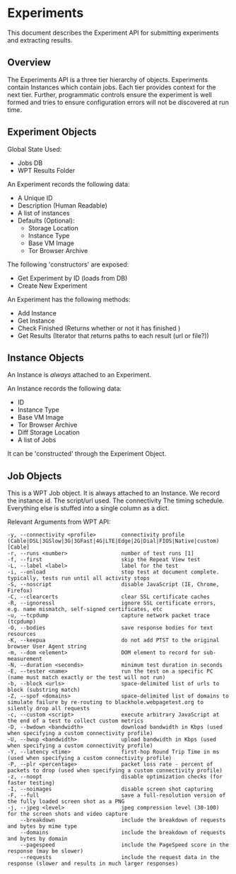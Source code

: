 # Experiments

This document describes the Experiment API for submitting experiments and extracting results. 

## Overview

The Experiments API is a three tier hierarchy of objects. Experiments contain Instances which
contain jobs. Each tier provides context for the next tier. Further, programmatic controls 
ensure the experiment is well formed and tries to ensure configuration errors will not be 
discovered at run time. 

## Experiment Objects

Global State Used:
 * Jobs DB 
 * WPT Results Folder

An Experiment records the following data:
 * A Unique ID 
 * Description (Human Readable)
 * A list of instances
 * Defaults (Optional):
    * Storage Location
    * Instance Type
    * Base VM Image
    * Tor Browser Archive
 
The following 'constructors' are exposed:
 * Get Experiment by ID (loads from DB)
 * Create New Experiment 
 
An Experiment has the following methods:
 * Add Instance
 * Get Instance
 * Check Finished (Returns whether or not it has finished )
 * Get Results (Iterator that returns paths to each result (url or file?))

## Instance Objects

An Instance is *always* attached to an Experiment. 

An Instance records the following data:
 * ID 
 * Instance Type
 * Base VM Image
 * Tor Browser Archive
 * Diff Storage Location
 * A list of Jobs
 
It can be 'constructed' through the Experiment Object. 

## Job Objects

This is a WPT Job object. It is always attached to an Instance.
We record the instance id. The script/url used. The connectivity 
The timing schedule. Everything else is stuffed into a single column 
as a dict. 

Relevant Arguments from WPT API:

    -y, --connectivity <profile>        connectivity profile (Cable|DSL|3GSlow|3G|3GFast|4G|LTE|Edge|2G|Dial|FIOS|Native|custom) [Cable]
    -r, --runs <number>                 number of test runs [1]
    -f, --first                         skip the Repeat View test
    -L, --label <label>                 label for the test
    -i, --onload                        stop test at document complete. typically, tests run until all activity stops
    -S, --noscript                      disable JavaScript (IE, Chrome, Firefox)
    -C, --clearcerts                    clear SSL certificate caches
    -R, --ignoressl                     ignore SSL certificate errors, e.g. name mismatch, self-signed certificates, etc
    -u, --tcpdump                       capture network packet trace (tcpdump)
    -O, --bodies                        save response bodies for text resources
    -K, --keepua                        do not add PTST to the original browser User Agent string
    -m, --dom <element>                 DOM element to record for sub-measurement
    -N, --duration <seconds>            minimum test duration in seconds
    -E, --tester <name>                 run the test on a specific PC (name must match exactly or the test will not run)
    -b, --block <urls>                  space-delimited list of urls to block (substring match)
    -Z, --spof <domains>                space-delimited list of domains to simulate failure by re-routing to blackhole.webpagetest.org to silently drop all requests
    -c, --custom <script>               execute arbitrary JavaScript at the end of a test to collect custom metrics
    -D, --bwdown <bandwidth>            download bandwidth in Kbps (used when specifying a custom connectivity profile)
    -U, --bwup <bandwidth>              upload bandwidth in Kbps (used when specifying a custom connectivity profile)
    -Y, --latency <time>                first-hop Round Trip Time in ms (used when specifying a custom connectivity profile)
    -P, --plr <percentage>              packet loss rate - percent of packets to drop (used when specifying a custom connectivity profile)
    -z, --noopt                         disable optimization checks (for faster testing)
    -I, --noimages                      disable screen shot capturing
    -F, --full                          save a full-resolution version of the fully loaded screen shot as a PNG
    -j, --jpeg <level>                  jpeg compression level (30-100) for the screen shots and video capture
        --breakdown                     include the breakdown of requests and bytes by mime type
        --domains                       include the breakdown of requests and bytes by domain
        --pagespeed                     include the PageSpeed score in the response (may be slower)
        --requests                      include the request data in the response (slower and results in much larger responses)
